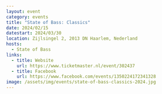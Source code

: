 ```yaml
---
layout: event
category: events
title: "State of Bass: Classics"
date: 2024/02/15
datestart: 2024/03/30
location: Zijlsingel 2, 2013 DN Haarlem, Nederland
hosts:
  - State of Bass
links:
  - title: Website
    url: https://www.ticketmaster.nl/event/302437
  - title: Facebook
    url: https://www.facebook.com/events/1350224172341328
image: /assets/img/events/state-of-bass-classics-2024.jpg
---
```

